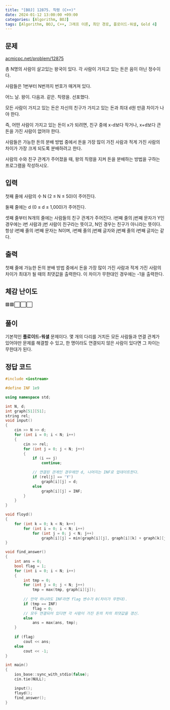 ```yaml
---
title: "[BOJ] 12875. 칙령 (C++)"
date: 2024-01-12 13:00:00 +09:00
categories: [Algorithm, BOJ]
tags: [Algorithm, BOJ, C++, 그래프 이론, 최단 경로, 플로이드-워셜, Gold 4]
---
```

## **문제**
[acmicpc.net/problem/12875](https://www.acmicpc.net/problem/12875)
<br>

총 N명의 사람이 살고있는 왕국이 있다. 각 사람이 가지고 있는 돈은 음이 아닌 정수이다.

사람들은 1번부터 N번까지 번호가 매겨져 있다.

어느 날. 왕이. 다음과. 같은. 칙령을. 선포했다.

모든 사람이 가지고 있는 돈은 자신의 친구가 가지고 있는 돈과 최대 d원 만큼 차이가 나야 한다.

즉, 어떤 사람이 가지고 있는 돈이 x가 되려면, 친구 중에 x-d보다 작거나, x+d보다 큰 돈을 가진 사람이 없어야 한다.

사람들은 가능한 돈의 분배 방법 중에서 돈을 가장 많이 가진 사람과 적게 가진 사람의 차이가 가장 크게 되도록 분배하려고 한다.

사람의 수와 친구 관계가 주어졌을 때, 왕의 칙령을 지켜 돈을 분배하는 방법을 구하는 프로그램을 작성하시오.
<br>

## **입력**
첫째 줄에 사람의 수 N (2 ≤ N ≤ 50)이 주어진다. 

둘째 줄에는 d (0 ≤ d ≤ 1,000)가 주어진다.

셋째 줄부터 N개의 줄에는 사람들의 친구 관계가 주어진다. i번째 줄의 j번째 문자가 Y인 경우에는 i번 사람과 j번 사람이 친구라는 뜻이고, N인 경우는 친구가 아니라는 뜻이다. 항상 i번째 줄의 i번째 문자는 N이며, i번째 줄의 j번째 글자와 j번째 줄의 i번째 글자는 같다.
<br>

## **출력**
첫째 줄에 가능한 돈의 분배 방법 중에서 돈을 가장 많이 가진 사람과 적게 가진 사람의 차이가 최대가 될 때의 최댓값을 출력한다. 이 차이가 무한대인 경우에는 -1을 출력한다.
<br>

## **체감 난이도**
🟩🟩⬜⬜⬜
<br>

## **풀이**
기본적인 **플로이드-워셜** 문제이다. 몇 개의 다리를 거치든 모든 사람들과 연결 관계가 있어야만 문제를 해결할 수 있고, 한 명이라도 연결되지 않은 사람이 있다면 그 차이는 무한대가 된다.
<br>

## **정답 코드**
```c++
#include <iostream>

#define INF 1e9

using namespace std;

int N, d;
int graph[51][51];
string rel;
void input()
{
    cin >> N >> d;
    for (int i = 0; i < N; i++)
    {
        cin >> rel;
        for (int j = 0; j < N; j++)
        {
            if (i == j)
                continue;

            // 연결된 관계인 경우에만 d, 나머지는 INF로 업데이트한다.
            if (rel[j] == 'Y')
                graph[i][j] = d;
            else
                graph[i][j] = INF;
        }
    }
}

void floyd()
{
    for (int k = 0; k < N; k++)
        for (int i = 0; i < N; i++)
            for (int j = 0; j < N; j++)
                graph[i][j] = min(graph[i][j], graph[i][k] + graph[k][j]);
}

void find_answer()
{
    int ans = 0;
    bool flag = 1;
    for (int i = 0; i < N; i++)
    {
        int tmp = 0;
        for (int j = 0; j < N; j++)
            tmp = max(tmp, graph[i][j]);
        
        // 만약 하나라도 INF라면 flag 변수가 0(차이가 무한대).
        if (tmp == INF)
            flag = 0;
        // 모두 연결되어 있다면 각 사람이 가진 돈의 차의 최댓값을 갱신.
        else
            ans = max(ans, tmp);
    }
    
    if (flag)
        cout << ans;
    else
        cout << -1;
}

int main()
{
    ios_base::sync_with_stdio(false);
    cin.tie(NULL);

    input();
    floyd();
    find_answer();
}
```
